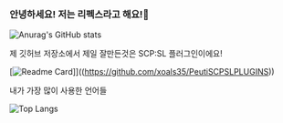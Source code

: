 ### 안녕하세요! 저는 리펙스라고 해요!👋


![Anurag's GitHub stats](https://github-readme-stats.vercel.app/api?username=xoals35&theme=tokyonight&show_icons=true) 

제 깃허브 저장소에서 제일 잘만든것은 SCP:SL 플러그인이에요!

[![Readme Card](https://github-readme-stats.vercel.app/api/pin/?username=xoals35&repo=PeutiSCPSLPLUGINS)]]((https://github.com/xoals35/PeutiSCPSLPLUGINS))

내가 가장 많이 사용한 언어들

![Top Langs](https://github-readme-stats.vercel.app/api/top-langs/?username=anuraghazra&hide_progress=true)


